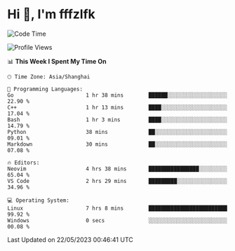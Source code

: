 # Hi 👋, I'm fffzlfk

<!--START_SECTION:waka-->
![Code Time](http://img.shields.io/badge/Code%20Time-213%20hrs%2058%20mins-blue)

![Profile Views](http://img.shields.io/badge/Profile%20Views-1-blue)

📊 **This Week I Spent My Time On** 

```text
🕑︎ Time Zone: Asia/Shanghai

💬 Programming Languages: 
Go                       1 hr 38 mins        ██████░░░░░░░░░░░░░░░░░░░   22.90 % 
C++                      1 hr 13 mins        ████░░░░░░░░░░░░░░░░░░░░░   17.04 % 
Bash                     1 hr 3 mins         ████░░░░░░░░░░░░░░░░░░░░░   14.79 % 
Python                   38 mins             ██░░░░░░░░░░░░░░░░░░░░░░░   09.01 % 
Markdown                 30 mins             ██░░░░░░░░░░░░░░░░░░░░░░░   07.08 % 

🔥 Editors: 
Neovim                   4 hrs 38 mins       ████████████████░░░░░░░░░   65.04 % 
VS Code                  2 hrs 29 mins       █████████░░░░░░░░░░░░░░░░   34.96 % 

💻 Operating System: 
Linux                    7 hrs 8 mins        █████████████████████████   99.92 % 
Windows                  0 secs              ░░░░░░░░░░░░░░░░░░░░░░░░░   00.08 % 
```


 Last Updated on 22/05/2023 00:46:41 UTC
<!--END_SECTION:waka-->
